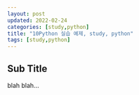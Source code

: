 ```yaml
---
layout: post
updated: 2022-02-24
categories: [study,python]
title: "10Python 실습 예제, study, python"
tags: [study,python]
---
```


## Sub Title

blah blah...